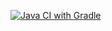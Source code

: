 [![Java CI with Gradle](https://github.com/NatKobeleva/Homework_BDDTransferMoney/actions/workflows/gradle.yml/badge.svg)](https://github.com/NatKobeleva/Homework_BDDTransferMoney/actions/workflows/gradle.yml)